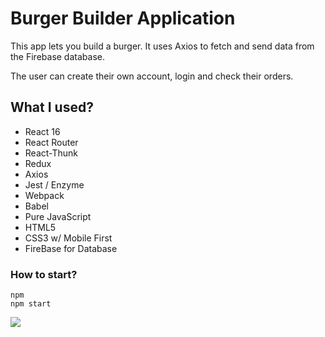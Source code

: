 # Burger Builder Application

This app lets you build a burger. It uses Axios to fetch and send data from the Firebase database.

The user can create their own account, login and check their orders.

## What I used?

- React 16
- React Router
- React-Thunk
- Redux
- Axios
- Jest / Enzyme
- Webpack
- Babel
- Pure JavaScript
- HTML5
- CSS3 w/ Mobile First
- FireBase for Database

### How to start?

```
npm
npm start
```



![](https://i.imgur.com/6zEnCEX.png)
